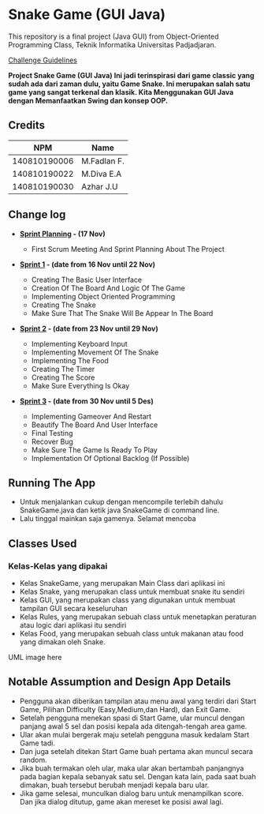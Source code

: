# Snake Game (GUI Java)

This repository is a final project (Java GUI) from Object-Oriented Programming Class, Teknik Informatika Universitas Padjadjaran. 

[Challenge Guidelines](challenge-guideline.md)

**Project Snake Game (GUI Java) Ini jadi terinspirasi dari game classic yang sudah ada dari zaman dulu, yaitu Game Snake. Ini merupakan salah satu game yang sangat terkenal
   dan klasik. Kita Menggunakan GUI Java dengan Memanfaatkan Swing dan konsep OOP.**

## Credits
| NPM           | Name        |
| ------------- |-------------|
| 140810190006  | M.Fadlan F. |
| 140810190022  | M.Diva E.A  |
| 140810190030  | Azhar J.U   |

## Change log
- **[Sprint Planning](changelog/sprint-planning.md) - (17 Nov)** 
   - First Scrum Meeting And Sprint Planning About The Project

- **[Sprint 1](changelog/sprint-1.md) - (date from 16 Nov until 22 Nov)** 
   - Creating The Basic User Interface
   - Creation Of The Board And Logic Of The Game
   - Implementing Object Oriented Programming
   - Creating The Snake
   - Make Sure That The Snake Will Be Appear In The Board

- **[Sprint 2](changelog/sprint-2.md) - (date from 23 Nov until 29 Nov)** 
  - Implementing Keyboard Input 
  - Implementing Movement Of The Snake 
  - Implementing The Food 
  - Creating The Timer 
  - Creating The Score 
  - Make Sure Everything Is Okay 
   
- **[Sprint 3](changelog/sprint-3.md) - (date from 30 Nov until 5 Des)** 
  - Implementing Gameover And Restart 
  - Beautify The Board And User Interface
  - Final Testing 
  - Recover Bug 
  - Make Sure The Game Is Ready To Play 
  - Implementation Of Optional Backlog (If Possible)

## Running The App

- Untuk menjalankan cukup dengan mencompile terlebih dahulu SnakeGame.java dan ketik java SnakeGame di command line.
- Lalu tinggal mainkan saja gamenya. Selamat mencoba

## Classes Used

### Kelas-Kelas yang dipakai
- Kelas SnakeGame, yang merupakan Main Class dari aplikasi ini
- Kelas Snake, yang merupakan class untuk membuat snake itu sendiri
- Kelas GUI, yang merupakan class yang digunakan untuk membuat tampilan GUI secara keseluruhan
- Kelas Rules, yang merupakan sebuah class untuk menetapkan peraturan atau logic dari aplikasi itu sendiri
- Kelas Food, yang merupakan sebuah class untuk makanan atau food yang dimakan oleh Snake.

UML image here

## Notable Assumption and Design App Details

- Pengguna akan diberikan tampilan atau menu awal yang terdiri dari Start Game, Pilihan Difficulty (Easy,Medium,dan Hard), dan Exit Game. 
- Setelah pengguna menekan spasi di Start Game, ular muncul dengan panjang awal 5 sel dan posisi kepala ada ditengah-tengah area game.
- Ular akan mulai bergerak maju setelah pengguna masuk kedalam Start Game tadi.
- Dan juga setelah ditekan Start Game buah pertama akan muncul secara random.
- Jika buah termakan oleh ular, maka ular akan bertambah panjangnya pada bagian kepala sebanyak satu sel. Dengan kata lain, pada saat buah dimakan, buah tersebut berubah menjadi kepala baru ular.
- Jika game selesai, munculkan dialog baru untuk menampilkan score. Dan jika dialog ditutup, game akan mereset ke posisi awal lagi.
